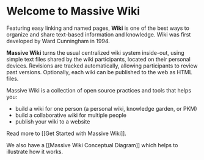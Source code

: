 # Welcome to Massive Wiki

Featuring easy linking and named pages, **Wiki** is one of the best ways to organize and share text-based information and knowledge. Wiki was first developed by Ward Cunningham in 1994.

**Massive Wiki** turns the usual centralized wiki system inside-out, using simple text files shared by the wiki participants, located on their personal devices. Revisions are tracked automatically, allowing participants to review past versions. Optionally, each wiki can be published to the web as HTML files.

Massive Wiki is a collection of open source practices and tools that helps you:

- build a wiki for one person (a personal wiki, knowledge garden, or PKM)
- build a collaborative wiki for multiple people
- publish your wiki to a website

Read more to [[Get Started with Massive Wiki]].

We also have a [[Massive Wiki Conceptual Diagram]] which helps to illustrate how it works.
